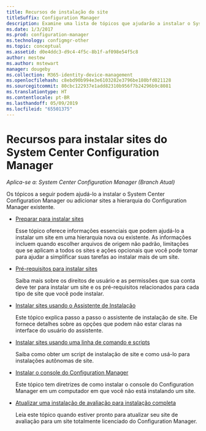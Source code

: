 ```yaml
---
title: Recursos de instalação do site
titleSuffix: Configuration Manager
description: Examine uma lista de tópicos que ajudarão a instalar o System Center Configuration Manager ou adicionar sites à sua hierarquia.
ms.date: 1/3/2017
ms.prod: configuration-manager
ms.technology: configmgr-other
ms.topic: conceptual
ms.assetid: d0e4ddc3-d9c4-4f5c-8b1f-af098e54f5c8
author: mestew
ms.author: mstewart
manager: dougeby
ms.collection: M365-identity-device-management
ms.openlocfilehash: c8ebd90b994e3e6103282e3796be180bfd021128
ms.sourcegitcommit: 80cbc122937e1add82310b956f7b24296b9c8081
ms.translationtype: HT
ms.contentlocale: pt-BR
ms.lasthandoff: 05/09/2019
ms.locfileid: "65501375"
---
```

# <a name="resources-for-installing-system-center-configuration-manager-sites"></a>Recursos para instalar sites do System Center Configuration Manager

*Aplica-se a: System Center Configuration Manager (Branch Atual)*

Os tópicos a seguir podem ajudá-lo a instalar o System Center Configuration Manager ou adicionar sites a hierarquia do Configuration Manager existente.

- [Preparar para instalar sites](prepare-to-install-sites.md)

  Esse tópico oferece informações essenciais que podem ajudá-lo a instalar um site em uma hierarquia nova ou existente. As informações incluem quando escolher arquivos de origem não padrão, limitações que se aplicam a todos os sites e ações opcionais que você pode tomar para ajudar a simplificar suas tarefas ao instalar mais de um site.

- [Pré-requisitos para instalar sites](prerequisites-for-installing-sites.md)

  Saiba mais sobre os direitos de usuário e as permissões que sua conta deve ter para instalar um site e os pré-requisitos relacionados para cada tipo de site que você pode instalar.

- [Instalar sites usando o Assistente de Instalação](use-the-setup-wizard-to-install-sites.md)

  Este tópico explica passo a passo o assistente de instalação de site. Ele fornece detalhes sobre as opções que podem não estar claras na interface do usuário do assistente.  

- [Instalar sites usando uma linha de comando e scripts](use-a-command-line-to-install-sites.md)

  Saiba como obter um script de instalação de site e como usá-lo para instalações autônomas de site.

- [Instalar o console do Configuration Manager](install-consoles.md)

  Este tópico tem diretrizes de como instalar o console do Configuration Manager em um computador em que você não está instalando um site.

- [Atualizar uma instalação de avaliação para instalação completa](upgrade-an-evaluation-install-to-a-full-install.md)

  Leia este tópico quando estiver pronto para atualizar seu site de avaliação para um site totalmente licenciado do Configuration Manager.
